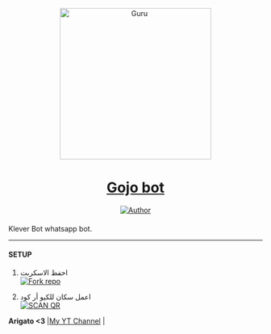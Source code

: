 
<p align="center">  
  <a href="https://youtu.be/WcA7GZuaN0A">
    <img alt="Guru" height="300" src="https://telegra.ph/file/8ecac1bcf60c6c172076a.jpg">
    <h1 align="center">Gojo bot </h1>
  </a>
</p>
<p align="center">
<a href="https://wa.me/+201016948771"><img title="Author" src="https://img.shields.io/badge/gojo bot-blue?style=for-the-badge&logo=whatsapp"></a>
<p/>

####  
Klever Bot whatsapp bot.

***

#### SETUP

1. احفظ الاسكربت
    <br>
<a href='https://github.com/Hashira0h/otherthing/fork' target="_blank"><img alt='Fork repo' src='https://img.shields.io/badge/Fork Repo-100000?style=for-the-badge&logo=scan&logoColor=white&labelColor=black&color=blue'/></a>

2. اعمل سكان للكيو أر كود
    <br>
<a href='https://replit.com/@Hashira0h/gojo1?v=1' target="_blank"><img alt='SCAN QR' src='https://img.shields.io/badge/Scan_qr-100000?style=for-the-badge&logo=scan&logoColor=white&labelColor=black&color=blue'/></a>

 **Arigato <3** |[My YT Channel](https://www.youtube.com/channel/UCATmEiG0bFIo4cP-ZihoPAQ#thanks-to) | 



